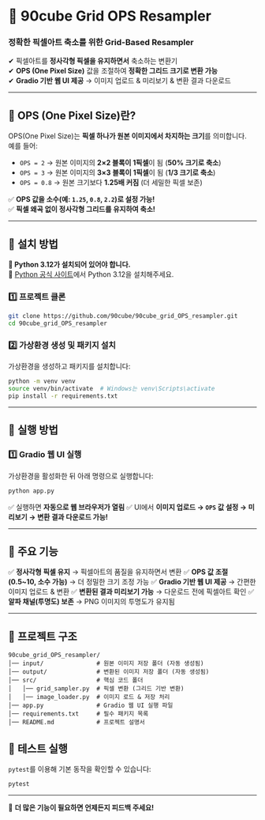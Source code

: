 # 🎨 90cube Grid OPS Resampler

### **정확한 픽셀아트 축소를 위한 Grid-Based Resampler**  
✔ 픽셀아트를 **정사각형 픽셀을 유지하면서** 축소하는 변환기  
✔ **OPS (One Pixel Size)** 값을 조절하여 **정확한 그리드 크기로 변환 가능**  
✔ **Gradio 기반 웹 UI 제공** → 이미지 업로드 & 미리보기 & 변환 결과 다운로드  

---

## **📌 OPS (One Pixel Size)란?**
OPS(One Pixel Size)는 **픽셀 하나가 원본 이미지에서 차지하는 크기**를 의미합니다.  
예를 들어:  
- `OPS = 2` → 원본 이미지의 **2×2 블록이 1픽셀**이 됨 (**50% 크기로 축소**)  
- `OPS = 3` → 원본 이미지의 **3×3 블록이 1픽셀**이 됨 (**1/3 크기로 축소**)  
- `OPS = 0.8` → 원본 크기보다 **1.25배 커짐** (더 세밀한 픽셀 보존)  

✅ **OPS 값을 소수(예: `1.25`, `0.8`, `2.2`)로 설정 가능!**  
✅ **픽셀 왜곡 없이 정사각형 그리드를 유지하여 축소!**  

---

## **📌 설치 방법**
**🚀 Python 3.12가 설치되어 있어야 합니다.**  
📌 [Python 공식 사이트](https://www.python.org/downloads/)에서 Python 3.12을 설치해주세요.  

### **1️⃣ 프로젝트 클론**
```bash
git clone https://github.com/90cube/90cube_grid_OPS_resampler.git
cd 90cube_grid_OPS_resampler
```

### **2️⃣ 가상환경 생성 및 패키지 설치**
가상환경을 생성하고 패키지를 설치합니다:
```bash
python -m venv venv
source venv/bin/activate  # Windows는 venv\Scripts\activate
pip install -r requirements.txt
```

---

## **📌 실행 방법**
### **1️⃣ Gradio 웹 UI 실행**
가상환경을 활성화한 뒤 아래 명령으로 실행합니다:
```bash
python app.py
```
✅ 실행하면 **자동으로 웹 브라우저가 열림**
✅ UI에서 **이미지 업로드 → `OPS` 값 설정 → 미리보기 → 변환 결과 다운로드 가능!**

---

## **📌 주요 기능**
✅ **정사각형 픽셀 유지** → 픽셀아트의 품질을 유지하면서 변환
✅ **OPS 값 조절 (0.5~10, 소수 가능)** → 더 정밀한 크기 조정 가능
✅ **Gradio 기반 웹 UI 제공** → 간편한 이미지 업로드 & 변환
✅ **변환된 결과 미리보기 가능** → 다운로드 전에 픽셀아트 확인
✅ **알파 채널(투명도) 보존** → PNG 이미지의 투명도가 유지됨

---

## **📌 프로젝트 구조**
```plaintext
90cube_grid_OPS_resampler/
│── input/               # 원본 이미지 저장 폴더 (자동 생성됨)
│── output/              # 변환된 이미지 저장 폴더 (자동 생성됨)
│── src/                 # 핵심 코드 폴더
│   │── grid_sampler.py  # 픽셀 변환 (그리드 기반 변환)
│   │── image_loader.py  # 이미지 로드 & 저장 처리
│── app.py               # Gradio 웹 UI 실행 파일
│── requirements.txt     # 필수 패키지 목록
│── README.md            # 프로젝트 설명서
```

## **📌 테스트 실행**
`pytest`를 이용해 기본 동작을 확인할 수 있습니다:
```bash
pytest
```

---


🚀 **더 많은 기능이 필요하면 언제든지 피드백 주세요!**
